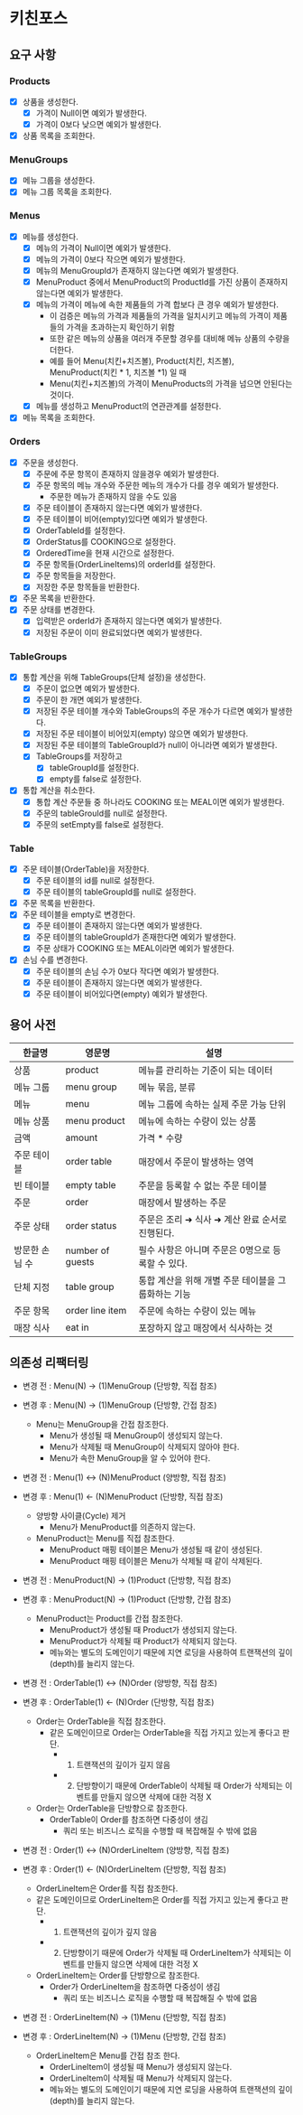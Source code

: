 # 키친포스
## 요구 사항
### Products
- [x] 상품을 생성한다.
  - [x] 가격이 Null이면 예외가 발생한다.
  - [x] 가격이 0보다 낮으면 예외가 발생한다.
- [x] 상품 목록을 조회한다.

### MenuGroups
- [x] 메뉴 그룹을 생성한다.
- [x] 메뉴 그룹 목록을 조회한다.

### Menus
- [x] 메뉴를 생성한다.
  - [x] 메뉴의 가격이 Null이면 예외가 발생한다.
  - [x] 메뉴의 가격이 0보다 작으면 예외가 발생한다.
  - [x] 메뉴의 MenuGroupId가 존재하지 않는다면 예외가 발생한다.
  - [x] MenuProduct 중에서 MenuProduct의 ProductId를 가진 상품이 존재하지 않는다면 예외가 발생한다.
  - [x] 메뉴의 가격이 메뉴에 속한 제품들의 가격 합보다 큰 경우 예외가 발생한다.
    - 이 검증은 메뉴의 가격과 제품들의 가격을 일치시키고 메뉴의 가격이 제품들의 가격을 초과하는지 확인하기 위함
    - 또한 같은 메뉴의 상품을 여러개 주문할 경우를 대비해 메뉴 상품의 수량을 더한다.
    - 예를 들어 Menu(치킨+치즈볼), Product(치킨, 치즈볼), MenuProduct(치킨 * 1, 치즈볼 *1) 일 때
    - Menu(치킨+치즈볼)의 가격이 MenuProducts의 가격을 넘으면 안된다는 것이다.
  - [x] 메뉴를 생성하고 MenuProduct의 연관관계를 설정한다.
- [x] 메뉴 목록을 조회한다.

### Orders
- [x] 주문을 생성한다.
  - [x] 주문에 주문 항목이 존재하지 않을경우 예외가 발생한다.
  - [x] 주문 항목의 메뉴 개수와 주문한 메뉴의 개수가 다를 경우 예외가 발생한다.
    - 주문한 메뉴가 존재하지 않을 수도 있음
  - [x] 주문 테이블이 존재하지 않는다면 예외가 발생한다.
  - [x] 주문 테이블이 비어(empty)있다면 예외가 발생한다.
  - [x] OrderTableId를 설정한다.
  - [x] OrderStatus를 COOKING으로 설정한다.
  - [x] OrderedTime을 현재 시간으로 설정한다.
  - [x] 주문 항목들(OrderLineItems)의 orderId를 설정한다.
  - [x] 주문 항목들을 저장한다.
  - [x] 저장한 주문 항목들을 반환한다.
- [x] 주문 목록을 반환한다.
- [x] 주문 상태를 변경한다.
  - [x] 입력받은 orderId가 존재하지 않는다면 예외가 발생한다.
  - [x] 저장된 주문이 이미 완료되었다면 예외가 발생한다.

### TableGroups
- [x] 통합 계산을 위해 TableGroups(단체 설정)을 생성한다.
  - [x] 주문이 없으면 예외가 발생한다.
  - [x] 주문이 한 개면 예외가 발생한다.
  - [x] 저장된 주문 테이블 개수와 TableGroups의 주문 개수가 다르면 예외가 발생한다.
  - [x] 저장된 주문 테이블이 비어있지(empty) 않으면 예외가 발생한다.
  - [x] 저장된 주문 테이블의 TableGroupId가 null이 아니라면 예외가 발생한다.
  - [x] TableGroups를 저장하고
    - [x] tableGroupId를 설정한다.
    - [x] empty를 false로 설정한다.
- [x] 통합 계산을 취소한다.
  - [x] 통합 계산 주문들 중 하나라도 COOKING 또는 MEAL이면 예외가 발생한다.
  - [x] 주문의 tableGrouId를 null로 설정한다.
  - [x] 주문의 setEmpty를 false로 설정한다.

### Table
- [x] 주문 테이블(OrderTable)을 저장한다.
  - [x] 주문 테이블의 id를 null로 설정한다.
  - [x] 주문 테이블의 tableGroupId를 null로 설정한다.
- [x] 주문 목록을 반환한다.
- [x] 주문 테이블을 empty로 변경한다.
  - [x] 주문 테이블이 존재하지 않는다면 예외가 발생한다.
  - [x] 주문 테이블의 tableGroupId가 존재한다면 예외가 발생한다.
  - [x] 주문 상태가 COOKING 또는 MEAL이라면 예외가 발생한다.
- [x] 손님 수를 변경한다.
  - [x] 주문 테이블의 손님 수가 0보다 작다면 예외가 발생한다.
  - [x] 주문 테이블이 존재하지 않는다면 예외가 발생한다.
  - [x] 주문 테이블이 비어있다면(empty) 예외가 발생한다.

## 용어 사전

| 한글명      | 영문명 | 설명 |
|----------| --- | --- |
| 상품       | product | 메뉴를 관리하는 기준이 되는 데이터 |
| 메뉴 그룹    | menu group | 메뉴 묶음, 분류 |
| 메뉴       | menu | 메뉴 그룹에 속하는 실제 주문 가능 단위 |
| 메뉴 상품    | menu product | 메뉴에 속하는 수량이 있는 상품 |
| 금액       | amount | 가격 * 수량 |
| 주문 테이블   | order table | 매장에서 주문이 발생하는 영역 |
| 빈 테이블    | empty table | 주문을 등록할 수 없는 주문 테이블 |
| 주문       | order | 매장에서 발생하는 주문 |
| 주문 상태    | order status | 주문은 조리 ➜ 식사 ➜ 계산 완료 순서로 진행된다. |
| 방문한 손님 수 | number of guests | 필수 사항은 아니며 주문은 0명으로 등록할 수 있다. |
| 단체 지정    | table group | 통합 계산을 위해 개별 주문 테이블을 그룹화하는 기능 |
| 주문 항목    | order line item | 주문에 속하는 수량이 있는 메뉴 |
| 매장 식사    | eat in | 포장하지 않고 매장에서 식사하는 것 |

## 의존성 리팩터링
* 변경 전 : Menu(N) -> (1)MenuGroup (단방향, 직접 참조)
* 변경 후 : Menu(N) -> (1)MenuGroup (단방향, 간접 참조)
  * Menu는 MenuGroup을 간접 참조한다.
    * Menu가 생성될 때 MenuGroup이 생성되지 않는다. 
    * Menu가 삭제될 때 MenuGroup이 삭제되지 않아야 한다.
    * Menu가 속한 MenuGroup을 알 수 있어야 한다.

* 변경 전 : Menu(1) <-> (N)MenuProduct (양방향, 직접 참조)
* 변경 후 : Menu(1) <- (N)MenuProduct (단방향, 직접 참조)
  * 양방향 사이클(Cycle) 제거
    * Menu가 MenuProduct를 의존하지 않는다.
  * MenuProduct는 Menu를 직접 참조한다.
    * MenuProduct 매핑 테이블은 Menu가 생성될 때 같이 생성된다.
    * MenuProduct 매핑 테이블은 Menu가 삭제될 때 같이 삭제된다.

* 변경 전 : MenuProduct(N) -> (1)Product (단방향, 직접 참조)
* 변경 후 : MenuProduct(N) -> (1)Product (단방향, 간접 참조)
  * MenuProduct는 Product를 간접 참조한다.
    * MenuProduct가 생성될 때 Product가 생성되지 않는다.
    * MenuProduct가 삭제될 때 Product가 삭제되지 않는다.
    * 메뉴와는 별도의 도메인이기 때문에 지연 로딩을 사용하여 트랜잭션의 깊이(depth)를 늘리지 않는다.

* 변경 전 : OrderTable(1) <-> (N)Order (양방향, 직접 참조)
* 변경 후 : OrderTable(1) <- (N)Order (단방향, 직접 참조)
  * Order는 OrderTable을 직접 참조한다.
    * 같은 도메인이므로 Order는 OrderTable을 직접 가지고 있는게 좋다고 판단.
      * 1. 트랜잭션의 깊이가 깊지 않음
      * 2. 단방향이기 때문에 OrderTable이 삭제될 때 Order가 삭제되는 이벤트를 만들지 않으면 삭제에 대한 걱정 X
  * Order는 OrderTable을 단방향으로 참조한다.
    * OrderTable이 Order를 참조하면 다중성이 생김
      * 쿼리 또는 비즈니스 로직을 수행할 때 복잡해질 수 밖에 없음

* 변경 전 : Order(1) <-> (N)OrderLineItem (양방향, 직접 참조)
* 변경 후 : Order(1) <- (N)OrderLineItem (단방향, 직접 참조)
  * OrderLineItem은 Order를 직접 참조한다.
  * 같은 도메인이므로 OrderLineItem은 Order를 직접 가지고 있는게 좋다고 판단.
    * 1. 트랜잭션의 깊이가 깊지 않음
    * 2. 단방향이기 때문에 Order가 삭제될 때 OrderLineItem가 삭제되는 이벤트를 만들지 않으면 삭제에 대한 걱정 X
  * OrderLineItem는 Order를 단방향으로 참조한다.
    * Order가 OrderLineItem을 참조하면 다중성이 생김
      * 쿼리 또는 비즈니스 로직을 수행할 때 복잡해질 수 밖에 없음

* 변경 전 : OrderLineItem(N) -> (1)Menu (단방향, 직접 참조)
* 변경 후 : OrderLineItem(N) -> (1)Menu (단방향, 간접 참조)
  * OrderLineItem은 Menu를 간접 참조 한다.
    * OrderLineItem이 생성될 때 Menu가 생성되지 않는다.
    * OrderLineItem이 삭제될 때 Menu가 삭제되지 않는다.
    * 메뉴와는 별도의 도메인이기 때문에 지연 로딩을 사용하여 트랜잭션의 깊이(depth)를 늘리지 않는다.